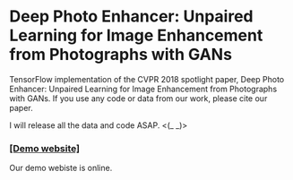 # Deep Photo Enhancer: Unpaired Learning for Image Enhancement from Photographs with GANs
TensorFlow implementation of the CVPR 2018 spotlight paper, Deep Photo Enhancer: Unpaired Learning for Image Enhancement from Photographs with GANs. If you use any code or data from our work, please cite our paper.

I will release all the data and code ASAP. <(_ _)>

### [[Demo website]](http://www.cmlab.csie.ntu.edu.tw/project/Deep-Photo-Enhancer/)
Our demo webiste is online.
